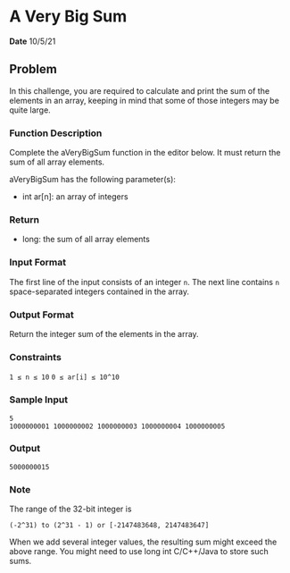 # A Very Big Sum

**Date** 10/5/21

## Problem

In this challenge, you are required to calculate and print the sum of the elements in an array, keeping in mind that some of those integers may be quite large.

### Function Description

Complete the aVeryBigSum function in the editor below. It must return the sum of all array elements.

aVeryBigSum has the following parameter(s):

- int ar[n]: an array of integers

### Return

- long: the sum of all array elements

### Input Format

The first line of the input consists of an integer `n`.
The next line contains `n` space-separated integers contained in the array.

### Output Format

Return the integer sum of the elements in the array.

### Constraints

`1 ≤ n ≤ 10`
`0 ≤ ar[i] ≤ 10^10`

### Sample Input

```
5
1000000001 1000000002 1000000003 1000000004 1000000005
```

### Output

```
5000000015
```

### Note

The range of the 32-bit integer is

`(-2^31) to (2^31 - 1) or [-2147483648, 2147483647]`

When we add several integer values, the resulting sum might exceed the above range. You might need to use long int C/C++/Java to store such sums.
